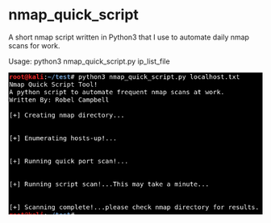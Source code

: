 # nmap_quick_script
A short nmap script written in Python3 that I use to automate daily nmap scans for work.

Usage: python3 nmap_quick_script.py ip_list_file

![POC for the script](https://github.com/robel1889/nmap_quick_script/blob/master/nmap_quick_script.png)
